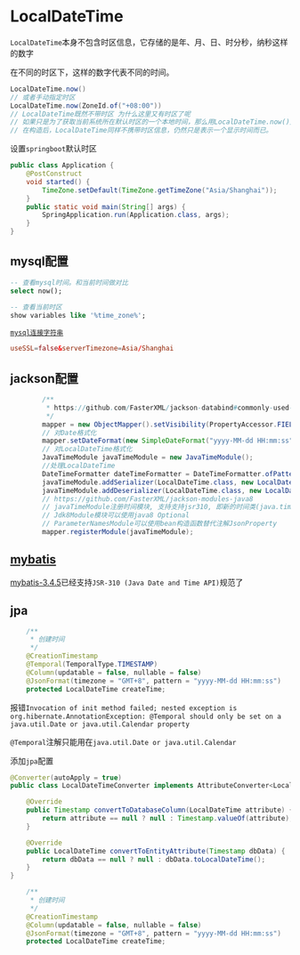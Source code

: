 # LocalDateTime

`LocalDateTime`本身不包含时区信息，它存储的是年、月、日、时分秒，纳秒这样的数字

在不同的时区下，这样的数字代表不同的时间。

```java
LocalDateTime.now()
// 或者手动指定时区
LocalDateTime.now(ZoneId.of("+08:00"))
// LocalDateTime既然不带时区 为什么这里又有时区了呢
// 如果只是为了获取当前系统所在默认时区的一个本地时间，那么用LocalDateTime.now()无参数构造方法即可
// 在构造后，LocalDateTime同样不携带时区信息，仍然只是表示一个显示时间而已。
```

设置`springboot`默认时区

```java
public class Application {
    @PostConstruct
    void started() {
        TimeZone.setDefault(TimeZone.getTimeZone("Asia/Shanghai"));
    }
    public static void main(String[] args) {
        SpringApplication.run(Application.class, args);
    }
}
```

## mysql配置

```sql
-- 查看mysql时间。和当前时间做对比
select now();

-- 查看当前时区
show variables like '%time_zone%';
```

[`mysql连接字符串`](https://dev.mysql.com/doc/connector-j/8.0/en/connector-j-reference-configuration-properties.html)

```conf
useSSL=false&serverTimezone=Asia/Shanghai
```

## jackson配置

```java
        /**
         * https://github.com/FasterXML/jackson-databind#commonly-used-features
         */
        mapper = new ObjectMapper().setVisibility(PropertyAccessor.FIELD, JsonAutoDetect.Visibility.ANY);
        // 对Date格式化
        mapper.setDateFormat(new SimpleDateFormat("yyyy-MM-dd HH:mm:ss"));
        // 对LocalDateTime格式化
        JavaTimeModule javaTimeModule = new JavaTimeModule();
        //处理LocalDateTime
        DateTimeFormatter dateTimeFormatter = DateTimeFormatter.ofPattern(DATE_TIME_PATTERN);
        javaTimeModule.addSerializer(LocalDateTime.class, new LocalDateTimeSerializer(dateTimeFormatter));
        javaTimeModule.addDeserializer(LocalDateTime.class, new LocalDateTimeDeserializer(dateTimeFormatter));
        // https://github.com/FasterXML/jackson-modules-java8
        // javaTimeModule注册时间模块, 支持支持jsr310, 即新的时间类(java.time包下的时间类)
        // Jdk8Module模块可以使用java8 Optional
        // ParameterNamesModule可以使用bean构造函数替代注解JsonProperty
        mapper.registerModule(javaTimeModule);
```

## [mybatis](https://github.com/mybatis/mybatis-3/releases)

[mybatis-3.4.5](https://github.com/mybatis/mybatis-3/releases/tag/mybatis-3.4.5)已经支持`JSR-310 (Java Date and Time API)`规范了

## jpa

```java
    /**
     * 创建时间
     */
    @CreationTimestamp
    @Temporal(TemporalType.TIMESTAMP)
    @Column(updatable = false, nullable = false)
    @JsonFormat(timezone = "GMT+8", pattern = "yyyy-MM-dd HH:mm:ss")
    protected LocalDateTime createTime;
```

报错`Invocation of init method failed; nested exception is org.hibernate.AnnotationException: @Temporal should only be set on a java.util.Date or java.util.Calendar property`

`@Temporal`注解只能用在`java.util.Date or java.util.Calendar`

添加`jpa`配置

```java
@Converter(autoApply = true)
public class LocalDateTimeConverter implements AttributeConverter<LocalDateTime, Timestamp> {

    @Override
    public Timestamp convertToDatabaseColumn(LocalDateTime attribute) {
        return attribute == null ? null : Timestamp.valueOf(attribute);
    }

    @Override
    public LocalDateTime convertToEntityAttribute(Timestamp dbData) {
        return dbData == null ? null : dbData.toLocalDateTime();
    }
}
```

```java
    /**
     * 创建时间
     */
    @CreationTimestamp
    @Column(updatable = false, nullable = false)
    @JsonFormat(timezone = "GMT+8", pattern = "yyyy-MM-dd HH:mm:ss")
    protected LocalDateTime createTime;
```
